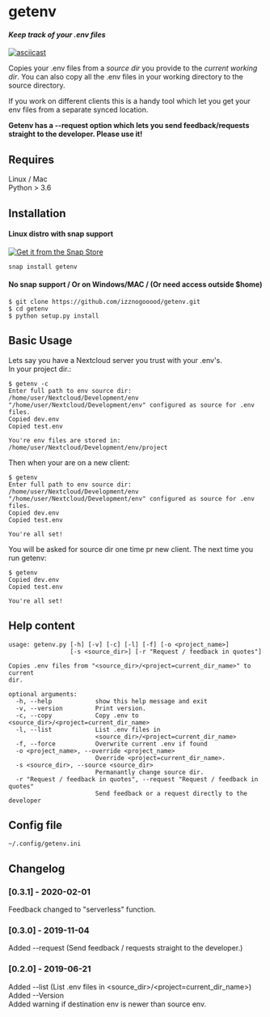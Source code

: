 # getenv
#### *Keep track of your .env files*

[![asciicast](https://asciinema.org/a/267709.svg)](https://asciinema.org/a/267709)  
  
Copies your .env files from a *source dir* you provide to the *current
working dir*. You can also copy all the .env files in your working
directory to the source directory.

If you work on different clients this is a handy tool which let you
get your env files from a separate synced location.

**Getenv has a --request option which lets you send feedback/requests straight to the developer. Please use it!**


## Requires
Linux / Mac  
Python > 3.6  

## Installation
#### Linux distro with snap support

[![Get it from the Snap Store](https://snapcraft.io/static/images/badges/en/snap-store-white.svg)](https://snapcraft.io/getenv)
```
snap install getenv
```


#### No snap support / Or on Windows/MAC / (Or need access outside $home)
```
$ git clone https://github.com/izznogooood/getenv.git
$ cd getenv
$ python setup.py install
```

## Basic Usage
Lets say you have a Nextcloud server you trust with your .env's.  
In your project dir.:

```
$ getenv -c
Enter full path to env source dir: /home/user/Nextcloud/Development/env
"/home/user/Nextcloud/Development/env" configured as source for .env files.
Copied dev.env
Copied test.env

You're env files are stored in: /home/user/Nextcloud/Development/env/project
```

Then when your are on a new client:

```
$ getenv
Enter full path to env source dir: /home/user/Nextcloud/Development/env
"/home/user/Nextcloud/Development/env" configured as source for .env files.
Copied dev.env
Copied test.env

You're all set!
```
You will be asked for source dir one time pr new client. The next time
you run getenv:

```
$ getenv
Copied dev.env
Copied test.env

You're all set!
```

## Help content
```
usage: getenv.py [-h] [-v] [-c] [-l] [-f] [-o <project_name>]
                 [-s <source_dir>] [-r "Request / feedback in quotes"]

Copies .env files from "<source_dir>/<project=current_dir_name>" to current
dir.

optional arguments:
  -h, --help            show this help message and exit
  -v, --version         Print version.
  -c, --copy            Copy .env to <source_dir>/<project=current_dir_name>
  -l, --list            List .env files in
                        <source_dir>/<project=current_dir_name>
  -f, --force           Overwrite current .env if found
  -o <project_name>, --override <project_name>
                        Override <project=current_dir_name>.
  -s <source_dir>, --source <source_dir>
                        Permanantly change source dir.
  -r "Request / feedback in quotes", --request "Request / feedback in quotes"
                        Send feedback or a request directly to the developer

```

## Config file

`~/.config/getenv.ini`

## Changelog


### [0.3.1] - 2020-02-01
 Feedback changed to "serverless" function.

### [0.3.0] - 2019-11-04
 Added --request (Send feedback / requests straight to the developer.) 

### [0.2.0] - 2019-06-21
 Added --list (List .env files in <source_dir>/<project=current_dir_name>)  
 Added --Version  
 Added warning if destination env is newer than source env.
